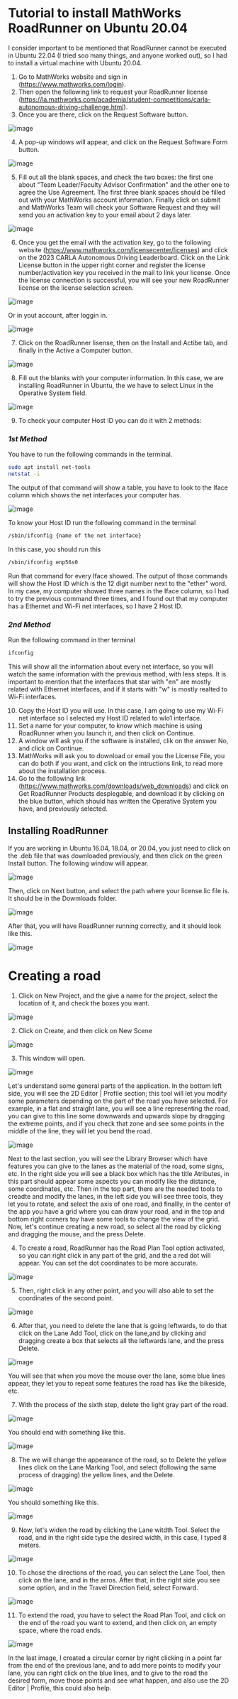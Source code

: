 # Tutorial to install MathWorks RoadRunner on Ubuntu 20.04

I consider important to be mentioned that RoadRunner cannot be executed in Ubuntu 22.04 (I tried soo many things, and anyone worked out), so I had to install a virtual machine with Ubuntu 20.04.

1. Go to MathWorks website and sign in (https://www.mathworks.com/login).
2. Then open the following link to request your RoadRunner license (https://la.mathworks.com/academia/student-competitions/carla-autonomous-driving-challenge.html).
3. Once you are there, click on the Request Software button.

![image](https://github.com/0123gabriel/Ubuntu_ROS_Tutorial/assets/108648272/e8bb554e-6694-4d78-950c-55db3d82117c)

4. A pop-up windows will appear, and click on the Request Software Form button.

![image](https://github.com/0123gabriel/Ubuntu_ROS_Tutorial/assets/108648272/8e980e08-cc63-4228-9840-2cbbdcbb7c26)

5. Fill out all the blank spaces, and check the two boxes: the first one about "Team Leader/Faculty Advisor Confirmation" and the other one to agree the Use Agreement. The first three blank spaces should be filled out with your MathWorks account information. Finally click on submit and MathWorks Team will check your Software Request and they will send you an activation key to your email about 2 days later. 
 
![image](https://github.com/0123gabriel/Ubuntu_ROS_Tutorial/assets/108648272/a8ee2ae8-86c1-4259-96e8-743d6ed6ed49)

6. Once you get the email with the activation key, go to the following website (https://www.mathworks.com/licensecenter/licenses) and click on the 2023 CARLA Autonomous Driving Leaderboard. Click on the Link License button in the upper right corner and register the license number/activation key you received in the mail to link your license. Once the license connection is successful, you will see your new RoadRunner license on the license selection screen.

![image](https://github.com/0123gabriel/Ubuntu_ROS_Tutorial/assets/108648272/aba49ba8-4a65-4093-aac5-f664d2660fc2)

Or in yout account, after loggin in. 

![image](https://github.com/0123gabriel/Ubuntu_ROS_Tutorial/assets/108648272/f14b29f1-7c58-4395-9055-8cbf07269fd6)

7. Click on the RoadRunner lisense, then on the Install and Actibe tab, and finally in the Active a Computer button.

![image](https://github.com/0123gabriel/Ubuntu_ROS_Tutorial/assets/108648272/025acb81-442a-4da0-8495-24fc96c3168f)

8. Fill out the blanks with your computer information. In this case, we are installing RoadRunner in Ubuntu, the we have to select Linux in the Operative System field.

![image](https://github.com/0123gabriel/Ubuntu_ROS_Tutorial/assets/108648272/a010dfd4-e165-4da3-b94e-a40f6c9fc42b)

9. To check your computer Host ID you can do it with 2 methods:

### ***1st Method***

You have to run the following commands in the terminal.

```bash
sudo apt install net-tools
netstat -i
```

The output of that command will show a table, you have to look to the Iface column which shows the net interfaces your computer has. 

![image](https://github.com/0123gabriel/Ubuntu_ROS_Tutorial/assets/108648272/7c10c7bf-6ebd-4453-9f1c-85fcc6e6822f)

To know your Host ID run the following command in the terminal

```bash
/sbin/ifconfig {name of the net interface}
```

In this case, you should run this

```bash
/sbin/ifconfig enp56s0
```

Run that command for every Iface showed. The output of those commands will show the Host ID which is the 12 digit number next to the "ether" word. In my case, my computer showed three names in the Iface column, so I had to try the previous command three times, and I found out that my computer has a Ethernet and Wi-Fi net interfaces, so I have 2 Host ID. 

### ***2nd Method***

Run the following command in ther terminal

```bash
ifconfig
```

This will show all the information about every net interface, so you will watch the same information with the previous method, with less steps. It is important to mention that the interfaces that star with "en" are mostly related with Ethernet interfaces, and if it starts with "w" is mostly realted to Wi-Fi interfaces. 

10. Copy the Host ID you will use. In this case, I am going to use my Wi-Fi net interface so I selected my Host ID related to wlo1 interface.
11. Set a name for your computer, to know which machine is using RoadRunner when you launch it, and then click on Continue.
12. A window will ask you if the software is installed, clik on the answer No, and click on Continue.
13. MathWorks will ask you to download or email you the License File, you can do both if you want, and click on the intructions link, to read more about the installation process.
14. Go to the following link (https://www.mathworks.com/downloads/web_downloads) and click on Get RoadRunner Products desplegable, and download it by clicking on the blue button, which should has written the Operative System you have, and previously selected.

## Installing RoadRunner

If you are working in Ubuntu 16.04, 18.04, or 20.04, you just need to click on the .deb file that was downloaded previously, and then click on the green Install button. The following window will appear. 

![image](https://github.com/0123gabriel/Ubuntu_ROS_Tutorial/assets/108648272/46733497-76e2-4384-8519-acdd0e5a2aee)

Then, click on Next button, and select the path where your license.lic file is. It should be in the Dowmloads folder.   

![image](https://github.com/0123gabriel/Ubuntu_ROS_Tutorial/assets/108648272/ff78bae2-81d6-4c2e-9cac-a9573ecbb151)

After that, you will have RoadRunner running correctly, and it should look like this. 

![image](https://github.com/0123gabriel/Ubuntu_ROS_Tutorial/assets/108648272/791ca4fe-0855-4a97-8e53-955617bae588)

# Creating a road 

1. Click on New Project, and the give a name for the project, select the location of it, and check the boxes you want.

![image](https://github.com/0123gabriel/Ubuntu_ROS_Tutorial/assets/108648272/69014a68-ecb7-4d0e-abdd-e94e83c03726)

2. Click on Create, and then click on New Scene

![image](https://github.com/0123gabriel/Ubuntu_ROS_Tutorial/assets/108648272/3abbb311-d276-4f28-ad98-9a832019cd9a)

3. This window will open.  

![image](https://github.com/0123gabriel/Ubuntu_ROS_Tutorial/assets/108648272/c4f76c3f-135f-4a9b-9c9f-f04f2b6684de)

Let's understand some general parts of the application. In the bottom left side, you will see the 2D Editor | Profile section; this tool will let you modify some parameters depending on the part of the road you have selected. For example, in a flat and straight lane, you will see a line representing the road, you can give to this line some downwards and upwards slope by dragging the extreme points, and if you check that zone and see some points in the middle of the line, they will let you bend the road.  

![image](https://github.com/0123gabriel/Ubuntu_ROS_Tutorial/assets/108648272/7104e3fd-c93a-4fc3-a373-422744eaae08)

Next to the last section, you will see the Library Browser which have features you can give to the lanes as the material of the road, some signs, etc. In the right side you will see a black box which has the title Atributes, in this part should appear some aspects you can modify like the distance, some coordinates, etc. Then in the top part, there are the needed tools to creadte and modify the lanes, in the left side you will see three tools, they let you to rotate, and select the axis of one road, and finallly, in the center of the app you have a grid where you can draw your road, and in the top and bottom right corners toy have some tools to change the view of the grid. Now, let's continue creating a new road, so select all the road by clicking and dragging the mouse, and the press Delete. 

4. To create a road, RoadRunner has the Road Plan Tool option activated, so you can right click in any part of the grid, and the a red dot will appear. You can set the dot coordinates to be more accurate.

![image](https://github.com/0123gabriel/Ubuntu_ROS_Tutorial/assets/108648272/d52e6dd2-8145-406c-8fb2-06a0036f53ab)
 
5. Then, right click in any other point, and you will also able to set the coordinates of the second point.

![image](https://github.com/0123gabriel/Ubuntu_ROS_Tutorial/assets/108648272/7a86af04-1185-4d76-a8ac-5760d226c021)

6. After that, you need to delete the lane that is going leftwards, to do that click on the Lane Add Tool, click on the lane,and by clicking and dragging create a box that selects all the leftwards lane, and the press Delete.

![image](https://github.com/0123gabriel/Ubuntu_ROS_Tutorial/assets/108648272/338cfdb0-a5aa-4ff4-a9e6-d8ebac0c5c0a)

You will see that when you move the mouse over the lane, some blue lines appear, they let you to repeat some features the road has like the bikeside, etc. 

7. With the process of the sixth step, delete the light gray part of the road.

![image](https://github.com/0123gabriel/Ubuntu_ROS_Tutorial/assets/108648272/18a65106-d543-4505-a625-1546c0dc20c8)

You should end with something like this. 

![image](https://github.com/0123gabriel/Ubuntu_ROS_Tutorial/assets/108648272/fba1382f-17b4-46a7-b3ab-43ff79e5caea)

8. The we will change the appearance of the road, so to Delete the yellow lines click on the Lane Marking Tool, and select (following the same process of dragging) the yellow lines, and the Delete. 

![image](https://github.com/0123gabriel/Ubuntu_ROS_Tutorial/assets/108648272/9d989597-d0f2-4a1c-a0de-70aa3981243c)

You should something like this.

![image](https://github.com/0123gabriel/Ubuntu_ROS_Tutorial/assets/108648272/02748f51-567e-446d-b8c4-a350f1c2b7b6)

9. Now, let's widen the road by clicking the Lane witdth Tool. Select the road, and in the right side type the desired width, in this case, I typed 8 meters.

 ![image](https://github.com/0123gabriel/Ubuntu_ROS_Tutorial/assets/108648272/67c707c0-86ac-4fea-bb41-37e1cf676378)

 10. To chose the directions of the road, you can select the Lane Tool, then click on the lane, and in the arros. After that, in the right side you see some option, and in the Travel Direction field, select Forward.

![image](https://github.com/0123gabriel/Ubuntu_ROS_Tutorial/assets/108648272/3540a65a-4832-4363-ba1f-ff925aaa81c5)

11. To extend the road, you have to select the Road Plan Tool, and click on the end of the road you want to extend, and then click on, an empty space, where the road ends.

![image](https://github.com/0123gabriel/Ubuntu_ROS_Tutorial/assets/108648272/cad4f37a-0db8-4084-acb1-183d84a2a38d)

In the last image, I created a circular corner by right clicking in a point far from the end of the previous lane, and to add more points to modify your lane, you can right click on the blue lines, and to give to the road the desired form, move those points and see what happen, and also use the 2D Editor | Profile, this could also help.  
 



